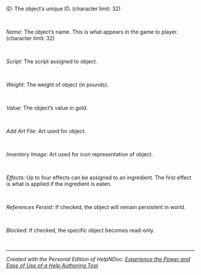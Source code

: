 # 

&nbsp;

*ID*: The object’s unique ID. (character limit: 32)

&nbsp;

*Name*: The object’s name. This is what appears in the game to player. (character limit: 32)

&nbsp;

*Script*: The script assigned to object.

&nbsp;

*Weight*: The weight of object (in pounds).

&nbsp;

*Value*: The object’s value in gold.

&nbsp;

*Add Art File*: Art used for object.

&nbsp;

*Inventory Image*: Art used for icon representation of object.

&nbsp;

*Effects:* Up to four effects can be assigned to an ingredient. The first effect is what is applied if the ingredient is eaten.

&nbsp;

*References Persist*: If checked, the object will remain persistent in world.

&nbsp;

*Blocked*: If checked, the specific object becomes read-only.

&nbsp;


***
_Created with the Personal Edition of HelpNDoc: [Experience the Power and Ease of Use of a Help Authoring Tool](<https://www.helpndoc.com>)_
